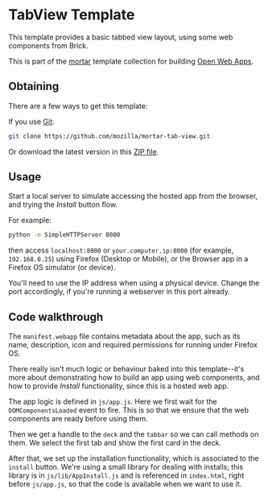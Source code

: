 # TabView Template

This template provides a basic tabbed view layout, using some web components from Brick.

This is part of the [mortar](https://github.com/mozilla/mortar/) template collection for building [Open Web Apps](https://developer.mozilla.org/en-US/Apps).

## Obtaining

There are a few ways to get this template:

If you use [Git](http://www.git-scm.com/):

````bash
git clone https://github.com/mozilla/mortar-tab-view.git
````

Or download the latest version in this [ZIP file](https://github.com/mozilla/mortar-tab-view/archive/master.zip).


## Usage

Start a local server to simulate accessing the hosted app from the browser, and trying the *Install* button flow.

For example:

````bash
python -m SimpleHTTPServer 8000
````

then access `localhost:8000` or `your.computer.ip:8000` (for example, `192.168.0.25`) using Firefox (Desktop or Mobile), or the Browser app in a Firefox OS simulator (or device).

You'll need to use the IP address when using a physical device. Change the port accordingly, if you're running a webserver in this port already.

## Code walkthrough

The `manifest.webapp` file contains metadata about the app, such as its name, description, icon and required permissions for running under Firefox OS.

There really isn't much logic or behaviour baked into this template--it's more about demonstrating how to build an app using web components, and how to provide *Install* functionality, since this is a hosted web app.

The app logic is defined in `js/app.js`. Here we first wait for the `DOMComponentsLoaded` event to fire. This is so that we ensure that the web components are ready before using them.

Then we get a handle to the `deck` and the `tabbar` so we can call methods on them. We select the first tab and show the first card in the deck.

After that, we set up the installation functionality, which is associated to the `install` button. We're using a small library for dealing with installs; this library is in `js/lib/AppInstall.js` and is referenced in `index.html`, right before `js/app.js`, so that the code is available when we want to use it.
